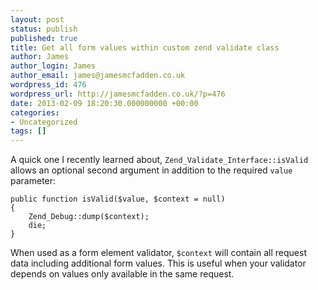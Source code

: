 ```yaml
---
layout: post
status: publish
published: true
title: Get all form values within custom zend validate class
author: James
author_login: James
author_email: james@jamesmcfadden.co.uk
wordpress_id: 476
wordpress_url: http://jamesmcfadden.co.uk/?p=476
date: 2013-02-09 18:20:30.000000000 +00:00
categories:
- Uncategorized
tags: []
---
```

A quick one I recently learned about, `Zend_Validate_Interface::isValid` allows an optional second argument in addition to the required `value` parameter:

    public function isValid($value, $context = null)
    {
        Zend_Debug::dump($context);
        die;
    }

When used as a form element validator, `$context` will contain all request data including additional form values. This is useful when your validator depends on values only available in the same request.
